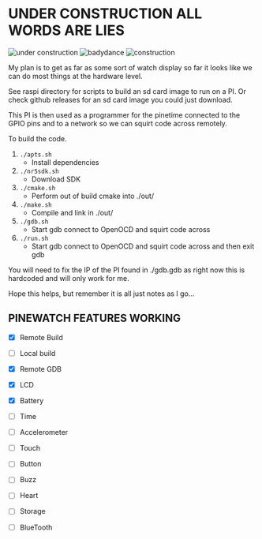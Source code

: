 
UNDER CONSTRUCTION ALL WORDS ARE LIES
=====================================

![under construction](https://media.giphy.com/media/EIiJp9cQ3GeEU/giphy.gif)
![badydance](http://giphygifs.s3.amazonaws.com/media/iqBr5cmyz0t0s/giphy.gif)
![construction](https://media.giphy.com/media/WrOweqqiDcvoQszeSu/giphy.gif)


My plan is to get as far as some sort of watch display so far it looks 
like we can do most things at the hardware level.

See raspi directory for scripts to build an sd card image to run on a 
PI. Or check github releases for an sd card image you could just 
download.

This PI is then used as a programmer for the pinetime connected to the 
GPIO pins and to a network so we can squirt code across remotely.


To build the code.


1. `./apts.sh`
    * Install dependencies
2. `./nr5sdk.sh`
    * Download SDK
3. `./cmake.sh`
    * Perform out of build cmake into ./out/
4. `./make.sh`
    * Compile and link in ./out/
5. `./gdb.sh`
    * Start gdb connect to OpenOCD and squirt code across
6. `./run.sh`
    * Start gdb connect to OpenOCD and squirt code across and then exit gdb


You will need to fix the IP of the PI found in ./gdb.gdb as right now 
this is hardcoded and will only work for me.


Hope this helps, but remember it is all just notes as I go...



PINEWATCH FEATURES WORKING
--------------------------

- [x] Remote Build
- [ ] Local build 
- [x] Remote GDB
- [x] LCD
- [x] Battery
- [ ] Time
- [ ] Accelerometer
- [ ] Touch
- [ ] Button
- [ ] Buzz
- [ ] Heart
- [ ] Storage
- [ ] BlueTooth

